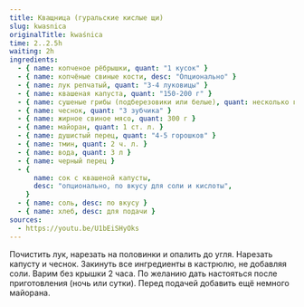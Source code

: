 ```yaml
---
title: Кващница (гуральские кислые щи)
slug: kwasnica
originalTitle: kwaśnica
time: 2..2.5h
waiting: 2h
ingredients:
  - { name: копченое рёбрышки, quant: "1 кусок" }
  - { name: копчёные свиные кости, desc: "Опционально" }
  - { name: лук репчатый, quant: "3-4 луковицы" }
  - { name: квашеная капуста, quant: "150-200 г" }
  - { name: сушеные грибы (подберезовики или белые), quant: несколько грибов }
  - { name: чеснок, quant: "3 зубчика" }
  - { name: жирное свиное мясо, quant: 300 г }
  - { name: майоран, quant: 1 ст. л. }
  - { name: душистый перец, quant: "4-5 горошков" }
  - { name: тмин, quant: 2 ч. л. }
  - { name: вода, quant: 3 л }
  - { name: черный перец }
  - {
      name: сок с квашеной капусты,
      desc: "опционально, по вкусу для соли и кислоты",
    }
  - { name: соль, desc: по вкусу }
  - { name: хлеб, desc: для подачи }
sources:
  - https://youtu.be/U1bEiSHyOks
---
```


Почистить лук, нарезать на половинки и опалить до угля.
Нарезать капусту и чеснок.
Закинуть все ингредиенты в кастрюлю, не добавляя соли. Варим без крышки 2 часа.
По желанию дать настояться после приготовления (ночь или сутки).
Перед подачей добавить ещё немного майорана.
